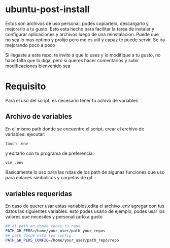 # ubuntu-post-install

Estos son archivos de uso personal, podes copiartelo, descargarlo y mejorarlo a tu gusto. 
Esto esta hecho para facilitar la tarea de instalar y configurar aplicaciones y archivos luego de una reinstalacion.
Puede que no sea lo mas optimo y prolijo pero me es util y capaz te puede servir.
Se ira mejorando poco a poco

Si llegaste a este repo, te invito a que lo uses y lo modifique a tu gusto, no hace falta que lo diga, pero si queres hacer comentarios y subir modificaciones bienvenido sea

# Requisito

Para el uso del script, es necesario tener tu achivo de variables

## Archivo de variables

En el mismo path donde se encuentre el script, crear el archivo de variables:
ejecutar:
```bash
touch .env
```
y editarlo con tu programa de preferencia:
```bash
vim .env
```
Basicamente lo uso para las rutas de los path de algunas funciones que uso para enlaces simbolicos y carpetas de git

## variables requeridas

En caso de querer usar estas variables,edita el archivo .env agregar con tus datos las siguientes variables. esto podes usarlo de ejemplo, podes usar los valores que necesites y personalizarlo a gusto

```bash
## el path en donde tenes tu repo
PATH_GH_PERS=/home/your_user/path_your_repos
## path donde esta los config
PATH_GH_PERS_CONFIG=/home/your_user/path_repo/repo
```
